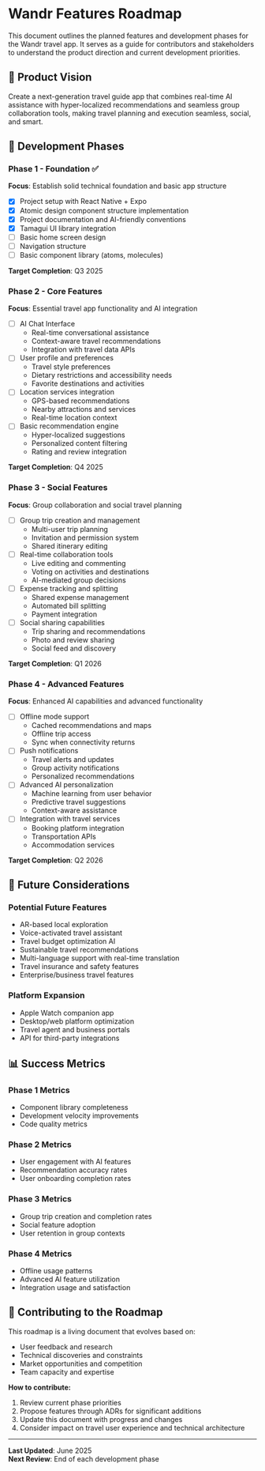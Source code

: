 # Wandr Features Roadmap

This document outlines the planned features and development phases for the Wandr travel app. It serves as a guide for contributors and stakeholders to understand the product direction and current development priorities.

## 🎯 Product Vision

Create a next-generation travel guide app that combines real-time AI assistance with hyper-localized recommendations and seamless group collaboration tools, making travel planning and execution seamless, social, and smart.

## 📱 Development Phases

### Phase 1 - Foundation ✅
**Focus**: Establish solid technical foundation and basic app structure

- [x] Project setup with React Native + Expo
- [x] Atomic design component structure implementation
- [x] Project documentation and AI-friendly conventions
- [x] Tamagui UI library integration
- [ ] Basic home screen design
- [ ] Navigation structure
- [ ] Basic component library (atoms, molecules)

**Target Completion**: Q3 2025

### Phase 2 - Core Features
**Focus**: Essential travel app functionality and AI integration

- [ ] AI Chat Interface
  - Real-time conversational assistance
  - Context-aware travel recommendations
  - Integration with travel data APIs
- [ ] User profile and preferences
  - Travel style preferences
  - Dietary restrictions and accessibility needs
  - Favorite destinations and activities
- [ ] Location services integration
  - GPS-based recommendations
  - Nearby attractions and services
  - Real-time location context
- [ ] Basic recommendation engine
  - Hyper-localized suggestions
  - Personalized content filtering
  - Rating and review integration

**Target Completion**: Q4 2025

### Phase 3 - Social Features
**Focus**: Group collaboration and social travel planning

- [ ] Group trip creation and management
  - Multi-user trip planning
  - Invitation and permission system
  - Shared itinerary editing
- [ ] Real-time collaboration tools
  - Live editing and commenting
  - Voting on activities and destinations
  - AI-mediated group decisions
- [ ] Expense tracking and splitting
  - Shared expense management
  - Automated bill splitting
  - Payment integration
- [ ] Social sharing capabilities
  - Trip sharing and recommendations
  - Photo and review sharing
  - Social feed and discovery

**Target Completion**: Q1 2026

### Phase 4 - Advanced Features
**Focus**: Enhanced AI capabilities and advanced functionality

- [ ] Offline mode support
  - Cached recommendations and maps
  - Offline trip access
  - Sync when connectivity returns
- [ ] Push notifications
  - Travel alerts and updates
  - Group activity notifications
  - Personalized recommendations
- [ ] Advanced AI personalization
  - Machine learning from user behavior
  - Predictive travel suggestions
  - Context-aware assistance
- [ ] Integration with travel services
  - Booking platform integration
  - Transportation APIs
  - Accommodation services

**Target Completion**: Q2 2026

## 🚀 Future Considerations

### Potential Future Features
- AR-based local exploration
- Voice-activated travel assistant
- Travel budget optimization AI
- Sustainable travel recommendations
- Multi-language support with real-time translation
- Travel insurance and safety features
- Enterprise/business travel features

### Platform Expansion
- Apple Watch companion app
- Desktop/web platform optimization
- Travel agent and business portals
- API for third-party integrations

## 📊 Success Metrics

### Phase 1 Metrics
- Component library completeness
- Development velocity improvements
- Code quality metrics

### Phase 2 Metrics
- User engagement with AI features
- Recommendation accuracy rates
- User onboarding completion rates

### Phase 3 Metrics
- Group trip creation and completion rates
- Social feature adoption
- User retention in group contexts

### Phase 4 Metrics
- Offline usage patterns
- Advanced AI feature utilization
- Integration usage and satisfaction

## 🤝 Contributing to the Roadmap

This roadmap is a living document that evolves based on:
- User feedback and research
- Technical discoveries and constraints
- Market opportunities and competition
- Team capacity and expertise

**How to contribute:**
1. Review current phase priorities
2. Propose features through ADRs for significant additions
3. Update this document with progress and changes
4. Consider impact on travel user experience and technical architecture

---

**Last Updated**: June 2025  
**Next Review**: End of each development phase 